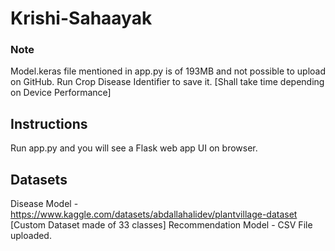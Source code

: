 # Krishi-Sahaayak

### Note
Model.keras file mentioned in app.py is of 193MB and not possible to upload on GitHub.
Run Crop Disease Identifier to save it. [Shall take time depending on Device Performance]

## Instructions
Run app.py and you will see a Flask web app UI on browser.

## Datasets
Disease Model - https://www.kaggle.com/datasets/abdallahalidev/plantvillage-dataset [Custom Dataset made of 33 classes]
Recommendation Model - CSV File uploaded.


